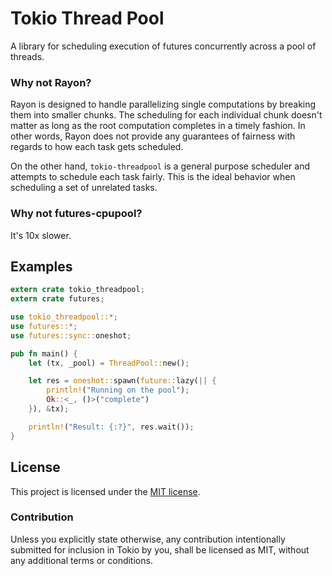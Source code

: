 # Tokio Thread Pool

A library for scheduling execution of futures concurrently across a pool of
threads.

### Why not Rayon?

Rayon is designed to handle parallelizing single computations by breaking them
into smaller chunks. The scheduling for each individual chunk doesn't matter as
long as the root computation completes in a timely fashion. In other words,
Rayon does not provide any guarantees of fairness with regards to how each task
gets scheduled.

On the other hand, `tokio-threadpool` is a general purpose scheduler and
attempts to schedule each task fairly. This is the ideal behavior when
scheduling a set of unrelated tasks.

### Why not futures-cpupool?

It's 10x slower.

## Examples

```rust
extern crate tokio_threadpool;
extern crate futures;

use tokio_threadpool::*;
use futures::*;
use futures::sync::oneshot;

pub fn main() {
    let (tx, _pool) = ThreadPool::new();

    let res = oneshot::spawn(future::lazy(|| {
        println!("Running on the pool");
        Ok::<_, ()>("complete")
    }), &tx);

    println!("Result: {:?}", res.wait());
}
```

## License

This project is licensed under the [MIT license](LICENSE).

### Contribution

Unless you explicitly state otherwise, any contribution intentionally submitted
for inclusion in Tokio by you, shall be licensed as MIT, without any additional
terms or conditions.
